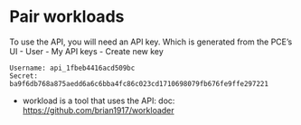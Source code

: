 # Pair workloads

To use the API, you will need an API key. Which is generated from the PCE’s UI - User - My API keys - Create new key

    Username: api_1fbeb4416acd509bc
    Secret: ba9f6db768a875aedd6a6c6bba4fc86c023cd1710698079fb676fe9ffe297221

- workload is a tool that uses the API: doc: <https://github.com/brian1917/workloader>
